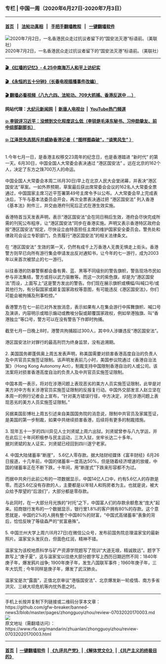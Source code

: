 ### 专栏 | 中国一周（2020年6月27日-2020年7月3日）
------------------------

#### [首页](https://github.com/gfw-breaker/banned-news3/blob/master/README.md) &nbsp;&nbsp;|&nbsp;&nbsp; [法轮功真相](https://github.com/begood0513/basic/blob/master/README.md)  &nbsp;&nbsp;|&nbsp;&nbsp; [手把手翻墙教程](https://github.com/gfw-breaker/guides/wiki)  &nbsp;&nbsp;|&nbsp;&nbsp; [一键翻墙软件](https://github.com/gfw-breaker/nogfw/blob/master/README.md)  



<div id="headerimg">
 <img alt="2020年7月2日，一名香港民众走过抗议者留下的“国安法灭港”标语前。（美联社）" src="https://www.rfa.org/mandarin/zhuanlan/zhongguoyizhou/review-07032020170003.html/AP_20184449882834.jpg/@@images/8123d6f3-186e-468c-8942-a1097e06294c.jpeg" title="2020年7月2日，一名香港民众走过抗议者留下的“国安法灭港”标语前。（美联社）"/>
 <div id="headerimgcontents">
  <div id="headerimgcaption">
   <span>
    2020年7月2日，一名香港民众走过抗议者留下的“国安法灭港”标语前。（美联社）
   </span>
   <!-- zoomattribute -->
  </div>
  <!-- headerimgcaption -->
 </div>
 <!-- headerimagecontents -->
</div>

<hr/>


#### [ 🎬  《红墙的记忆》- 4.25中南海万人和平上访纪实](http://141.164.39.94:10000/videos/legend/425.html)

#### [ 🎬  《永恒的五十分钟》（长春电视插播事件改编） ](http://141.164.39.94:10000/videos/news/ComingForYou-2.html)

#### [ 🎬  翻墙必看视频（八九六四、法轮功、709大抓捕、香港反送中 ...）](https://github.com/gfw-breaker/links/blob/master/banned.md)

#### 网站代理：[大纪元新闻网](http://167.172.10.89:10080/gb/) &nbsp;|&nbsp; [新唐人电视台](http://167.172.10.89:8808/gb/) &nbsp;|&nbsp; [YouTube热门频道](http://158.247.203.241/youtube.html)

#### [ 💥 李锐评习近平：没想到文化程度这么低（李锐是毛泽东秘书、习仲勋挚友、前中组部副部长）](http://141.164.39.94:10000/videos/res/Communist/lirui-xi.html)

#### [ 💥 江泽民失态怒斥并威胁香港记者（ “图样图森破”，“谈笑风生” ）](http://141.164.39.94:10000/videos/res/realjzm/naive.html)

<div id="storytext">
 <div>
  <div class="slot_header">
  </div>
 </div>
 <p>
  <br/>
  1.今年七月一日，是香港主权移交23周年的纪念日，也是香港踏进 “新时代” 的第一天。6月30日，中国全国人大常委会表决通过 “港区国安法” 。远在北京的162个人，决定了东方之珠700万人的命运。
  <br/>
  <br/>
  中国全国人大常委会本周二(6月30日)早上在北京人民大会堂闭幕，并表决“港区国安法”草案。一如外界预期，草案最后获出席常委会会议的162名人大常委全票通过，中国国家主席习近平签署第49号主席令予以公布。人大常委会早上完成表决后，下午与基本法委员会开会，再次全票表决通过把 “港区国安法” 列入香港《基本法》附件三，并交由港府刊宪后正式在港生效实施。
  <br/>
  <br/>
  香港特首当天发表声明，表示“港区国安法”会在同日稍后生效，港府会尽快完成所需的刊宪公布程序，让“港区国安法”同步在香港实施。声明又表示香港特区政府会按“港区国安法”规定，尽快设立由特首担任主席的维护国家安全委员会。警务处和律政司会设立专职部门，负责履行“港区国安法”的相关法律条文。
  <br/>
  <br/>
  在 “港区国安法” 生效的第一天，仍然有成千上万香港人无畏无惧走上街头。香港警方则早已向所有游行集会申请发出反对通知书，让今年的七一游行，成为2003年以来首次被禁止的七一游行。
  <br/>
  <br/>
  以往香港的防暴警察都会备有黄、蓝、黑等不同级别的警告旗帜，警告现场市民如参与非法集结，警方或将以武力驱散等。而这一次的紫色旗，却是为“港区国安法”而设，上面写上“这是警方发出的警告。你们现在展示旗帜或横幅/叫喊口号/或其他行为，有分裂国家或颠复国家政权等意图，有可能违反《港区国安法》，你们可能会被拘捕及刑事检控。”
  <br/>
  <br/>
  香港警方在七一前已对外发放消息，表示如果有人在集会游行中挥舞旗帜、喊口号及演讲，内容明示或暗示煽动或教唆分裂或颠覆国家政权，例如举港独旗、叫“香港独立”等口号，警方可以在没有警告下作即时拘捕。
  <br/>
  <br/>
  截至七月一日晚上8时，港警共拘捕超过300人，其中9人涉嫌违反“港区国安法”。
  <br/>
  <br/>
  港区国安法针对罪行的最高刑罚为终身监禁，没有追溯期。
  <br/>
  <br/>
  2. 美国国务卿蓬佩奥上周五发表声明，称美国需要对损害香港高度自治的负责人及中共官员实施签证限制。该声明发表前几小时，美国参议院通过《香港自治法案》（Hong Kong Autonomy Act），制裁支持中国限制香港自治的人或公司。该法案将对损害香港高度自治的负责人及中共官员实施签证限制。
  <br/>
  <br/>
  中国本周一表示，将对在涉港问题上表现恶劣的美方人员实施签证限制，此举是对美方对中方有关涉港官员实施签证限制的反报复行动。中国外交部发言人赵立坚在本周一的例行记者会上宣布，“针对美方错误行径，中方决定，对在涉港问题上表现恶劣的美方人员实施签证限制。”
  <br/>
  <br/>
  另据美国彭博社上周五引述来自美国国务院的消息说，限制中共官员及家属签证，是美国的第一步制裁，如果中共继续损害香港，后续将有更多的制裁措施。
  <br/>
  <br/>
  3. 现年五十一岁的四川异见人士刘贤斌上周六出狱。刘贤斌曾参与八九学运，并在此后三十年间积极参与民主运动，三次入狱，坐牢长达二十多年。
  <br/>
  据刘贤斌的友人证实，刘贤斌已经回到四川遂宁老家。
  <br/>
  <br/>
  4. 中国大陆储蓄率“断崖”， 5.6亿人零存款。据大陆财经媒体《富丰财经》6月26日报道，十几年前，中国的储蓄率一度高达50%，但是随着经济增速的放缓，中国的储蓄率正在不断下跌，十年间，用“断崖式”下跌来形容都不为过。
  <br/>
  <br/>
  而据中共央行此前公布的一项数据显示，中国14亿人口中，约有5.6亿人的存款是零。而这5.6亿没有存款的人，主要都是以年轻人和购房者为主。也就是说，被大众给予厚望的“后浪们”，大部分都是零存款。
  <br/>
  <br/>
  与此同时，在一大部分月光族的“衬托”之下，中国富人们的存款余额愈发“庞大”起来。招商银行发布的一个数据显示，银行里1.8%的客户拥有80%的存款。这个意思就是，中国约2%的人拥有整个中国80%的财富，“中国式高储蓄率”表象的背后，恰恰反映了等级森严的“贫富悬殊”。
  <br/>
  <br/>
  5. 中国兰州大学上周六(6月27日)在微信公众号，发布前国务院总理温家宝的最新照片。温家宝头发灰白，但面色红润，精神不错。
  <br/>
  <br/>
  温家宝为该校地质科学与矿产资源学院题写了院训“大道无垠，精诚致远”。题字下款写上”庚子夏”，这与温家宝以往绝大部分题字写上西历日期迥然不同：1840年庚子年，爆发鸦片战争; 1900年庚子年，发生八国联军事件 ; 1960年庚子年，三年大饥荒 ; 今年同样是庚子年，爆发了武汉肺炎。
  <br/>
  <br/>
  温家宝是次“露面”，正值北京审议“港版国安法”、北京爆发新一轮疫情、南方多省洪灾、三峡大坝危机等内忧外患之时。
 </p>
</div>

<hr/>
手机上长按并复制下列链接或二维码分享本文章：<br/>
https://github.com/gfw-breaker/banned-news3/blob/master/pages/zhongguoyizhou/review-07032020170003.md <br/>
<a href='https://github.com/gfw-breaker/banned-news3/blob/master/pages/zhongguoyizhou/review-07032020170003.md'><img src='https://github.com/gfw-breaker/banned-news3/blob/master/pages/zhongguoyizhou/review-07032020170003.md.png'/></a> <br/>
原文地址（需翻墙访问）：https://www.rfa.org/mandarin/zhuanlan/zhongguoyizhou/review-07032020170003.html


------------------------
#### [首页](https://github.com/gfw-breaker/banned-news3/blob/master/README.md) &nbsp;|&nbsp; [一键翻墙软件](https://github.com/gfw-breaker/nogfw/blob/master/README.md) &nbsp;| [《九评共产党》](https://github.com/gfw-breaker/9ping.md/blob/master/README.md#九评之一评共产党是什么) | [《解体党文化》](https://github.com/gfw-breaker/jtdwh.md/blob/master/README.md) | [《共产主义的终极目的》](https://github.com/gfw-breaker/gczydzjmd.md/blob/master/README.md)


<img src='http://gfw-breaker.win/banned-news3/pages/zhongguoyizhou/review-07032020170003.md' width='0px' height='0px'/>